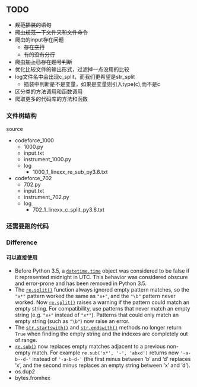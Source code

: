 ## TODO
- ~~规范插装的语句~~
- ~~爬虫规范一下文件夹和文件命令~~
- ~~爬虫的input存在问题~~
    - ~~存在空行~~
    - ~~有的没有分行~~
- ~~爬虫加上已存在题号判断~~
- 优化比较文件的输出形式，过滤掉一点没用的比较
- log文件名中会出现c_split，而我们更希望是str_split
    - 插装中判断是不是变量，如果是变量则引入type(c),而不是c
- 区分类的方法调用和函数调用
- 爬取更多的代码库的方法和函数

### 文件树结构

source

- codeforce_1000
  - 1000.py
  - input.txt
  - instrument_1000.py
  - log
    - 1000_1_linexx_re_sub_py3.6.txt
- codeforce_702
  - 702.py
  - input.txt
  - instrument_702.py
  - log
    - 702_1_linexx_c_split_py3.6.txt 

### 还需要跑的代码



### Difference

#### 可以直接使用

- Before Python 3.5, a [`datetime.time`](https://docs.python.org/3.5/library/datetime.html#datetime.time) object was considered to be false if it represented midnight in UTC. This behavior was considered obscure and error-prone and has been removed in Python 3.5.
- The [`re.split()`](https://docs.python.org/3.5/library/re.html#re.split) function always ignored empty pattern matches, so the `"x*"` pattern worked the same as `"x+"`, and the `"\b"` pattern never worked. Now [`re.split()`](https://docs.python.org/3.5/library/re.html#re.split) raises a warning if the pattern could match an empty string. For compatibility, use patterns that never match an empty string (e.g. `"x+"` instead of `"x*"`). Patterns that could only match an empty string (such as `"\b"`) now raise an error.
- The [`str.startswith()`](https://docs.python.org/3.5/library/stdtypes.html#str.startswith) and [`str.endswith()`](https://docs.python.org/3.5/library/stdtypes.html#str.endswith) methods no longer return `True` when finding the empty string and the indexes are completely out of range. 
- [`re.sub()`](https://docs.python.org/3/library/re.html#re.sub) now replaces empty matches adjacent to a previous non-empty match. For example `re.sub('x*', '-', 'abxd')` returns now `'-a-b--d-'` instead of `'-a-b-d-'` (the first minus between ‘b’ and ‘d’ replaces ‘x’, and the second minus replaces an empty string between ‘x’ and ‘d’).
- os.dup2
- bytes.fromhex



